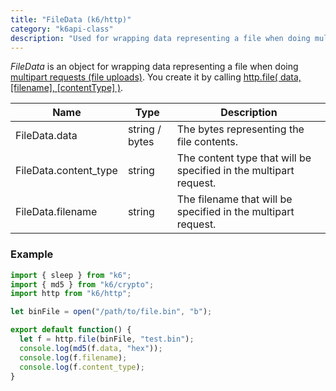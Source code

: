 ```yaml
---
title: "FileData (k6/http)"
category: "k6api-class"
description: "Used for wrapping data representing a file when doing multipart requests (file uploads)."
---
```


_FileData_ is an object for wrapping data representing a file when doing [multipart requests (file uploads)](/using-k6/multipart-requests-file-uploads). You create it by calling [http.file( data, [filename], [contentType] )](/javascript-api/k6-http/file-data-filename-contenttype).

| Name | Type | Description |
| ---- | ---- | ----------- |
| FileData.data | string / bytes | The bytes representing the file contents. |
| FileData.content_type | string | The content type that will be specified in the multipart request. |
| FileData.filename | string | The filename that will be specified in the multipart request. |


### Example

<div class="code-group" data-props='{"labels": []}'>

```js
import { sleep } from "k6";
import { md5 } from "k6/crypto";
import http from "k6/http";

let binFile = open("/path/to/file.bin", "b");

export default function() {
  let f = http.file(binFile, "test.bin");
  console.log(md5(f.data, "hex"));
  console.log(f.filename);
  console.log(f.content_type);
}
```

</div>

